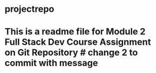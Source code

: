 # projectrepo

# This is a readme file for Module 2 Full Stack Dev Course Assignment on Git Repository  # change 2 to commit with message
